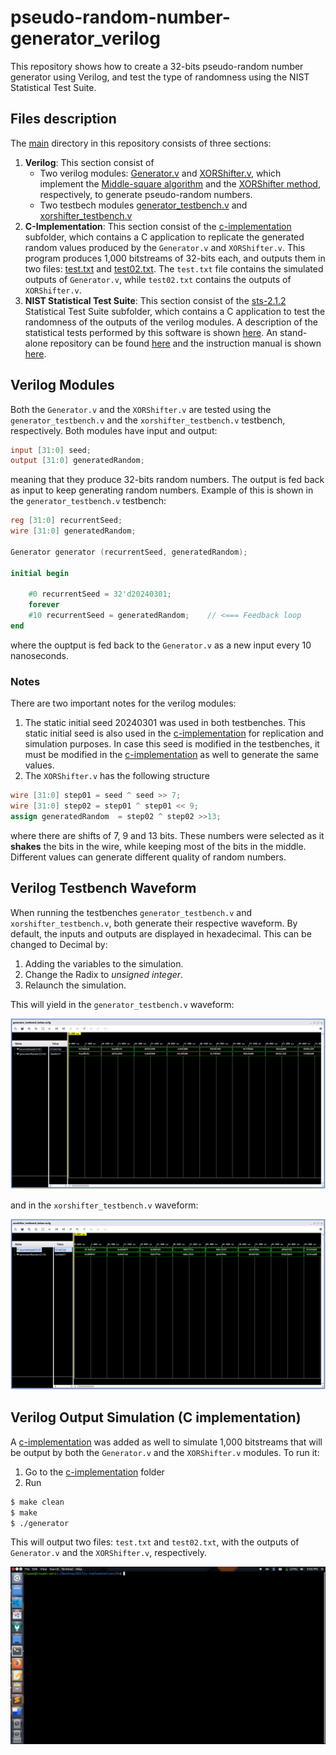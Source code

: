 # pseudo-random-number-generator_verilog
This repository shows how to create a 32-bits pseudo-random number generator using Verilog, and test the type of randomness using the NIST Statistical Test Suite.

## Files description

The [main](main/) directory in this repository consists of three sections:
1. **Verilog**: This section consist of
    - Two verilog modules: [Generator.v](main/verilog/Generator.v) and [XORShifter.v](main/verilog/XORShifter.v), which implement the [Middle-square algorithm](https://en.wikipedia.org/wiki/Middle-square_method) and the [XORShifter method](https://en.wikipedia.org/wiki/Xorshift), respectively, to generate pseudo-random numbers.
    - Two testbech modules [generator_testbench.v](main/verilog/generator_testbench.v) and [xorshifter_testbench.v](main/verilog/xorshifter_testbench.v)
2. **C-Implementation**: This section consist of the [c-implementation](main/c-implementation) subfolder, which contains a C application to replicate the generated random values produced by the `Generator.v` and `XORShifter.v`. This program produces 1,000 bitstreams of 32-bits each, and outputs them in two files: [test.txt](main/c-implementation/test.txt) and [test02.txt](main/c-implementation/test02.txt). The `test.txt` file contains the simulated outputs of `Generator.v`, while `test02.txt` contains the outputs of `XORShifter.v`.
3. **NIST Statistical Test Suite**: This section consist of the [sts-2.1.2](main/NIST/sts-2.1.2) Statistical Test Suite subfolder, which contains a C application to test the randomness of the outputs of the verilog modules. A description of the statistical tests performed by this software is shown [here](https://csrc.nist.gov/Projects/random-bit-generation/Documentation-and-Software/Guide-to-the-Statistical-Tests). An stand-alone repository can be found [here](https://csrc.nist.gov/CSRC/media/Projects/Random-Bit-Generation/documents/sts-2_1_2.zip) and the instruction manual is shown [here](https://nvlpubs.nist.gov/nistpubs/Legacy/SP/nistspecialpublication800-22r1a.pdf).

## Verilog Modules

Both the `Generator.v` and the `XORShifter.v` are tested using the `generator_testbench.v` and the `xorshifter_testbench.v` testbench, respectively. Both modules have input and output:
```verilog
input [31:0] seed;
output [31:0] generatedRandom;
```
meaning that they produce 32-bits random numbers. The output is fed back as input to keep generating random numbers. Example of this is shown in the `generator_testbench.v` testbench:
```verilog
reg [31:0] recurrentSeed;
wire [31:0] generatedRandom;
    
Generator generator (recurrentSeed, generatedRandom);

initial begin
    
    #0 recurrentSeed = 32'd20240301;
    forever
    #10 recurrentSeed = generatedRandom;    // <=== Feedback loop
end
```
where the ouptput is fed back to the `Generator.v` as a new input every 10 nanoseconds.

### Notes

There are two important notes for the verilog modules:
1. The static initial seed 20240301 was used in both testbenches. This static initial seed is also used in the [c-implementation](main/c-implementation) for replication and simulation purposes. In case this seed is modified in the testbenches, it must be modified in the [c-implementation](main/c-implementation) as well to generate the same values.
2. The `XORShifter.v` has the following structure
```verilog
wire [31:0] step01 = seed ^ seed >> 7;
wire [31:0] step02 = step01 ^ step01 << 9;
assign generatedRandom  = step02 ^ step02 >>13;
```
where there are shifts of 7, 9 and 13 bits. These numbers were selected as it **shakes** the bits in the wire, while keeping most of the bits in the middle. Different values can generate different quality of random numbers.

## Verilog Testbench Waveform

When running the testbenches `generator_testbench.v` and `xorshifter_testbench.v`, both generate their respective waveform. By default, the inputs and outputs are displayed in hexadecimal. This can be changed to Decimal by:
1. Adding the variables to the simulation.
2. Change the Radix to *unsigned integer*.
3. Relaunch the simulation.

This will yield in the `generator_testbench.v` waveform:

![Run example](https://raw.githubusercontent.com/pontazaricardo/pseudo-random-number-generator_verilog/main/gifs/Verilog_gif/generatorTestbench.gif)

and in the `xorshifter_testbench.v` waveform:

![Run example](https://raw.githubusercontent.com/pontazaricardo/pseudo-random-number-generator_verilog/main/gifs/Verilog_gif/xorshifterTestbench.gif)

## Verilog Output Simulation (C implementation)

A [c-implementation](main/c-implementation) was added as well to simulate 1,000 bitstreams that will be output by both the `Generator.v` and the `XORShifter.v` modules.
To run it:
1. Go to the [c-implementation](main/c-implementation) folder
2. Run
```bash
$ make clean
$ make
$ ./generator
```
This will output two files: `test.txt` and `test02.txt`, with the outputs of `Generator.v` and the `XORShifter.v`, respectively.

![Run example](/gifs/c-implementation_gif/c-implementation.gif?raw=true)
